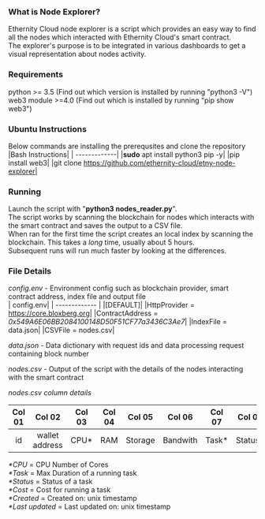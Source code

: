 ### What is Node Explorer?
Ethernity Cloud node explorer is a script which provides an easy way to find all the nodes which interacted with Ethernity Cloud's smart contract. <br />
The explorer's purpose is to be integrated in various dashboards to get a visual representation about nodes activity. <br />

### Requirements
python >= 3.5 (Find out which version is installed by running "python3 -V") <br />
web3 module >=4.0 (Find out which is installed by running "pip show web3") <br />

### Ubuntu Instructions
Below commands are installing the prerequsites and clone the repository
|Bash Instructions| 
| -------------|
|**sudo** apt install python3 pip -y|
|pip install web3|
|git clone https://github.com/ethernity-cloud/etny-node-explorer|

### Running
Launch the script with "**python3 nodes_reader.py**".  <br />
The script works by scanning the blockchain for nodes which interacts with the smart contract and saves the output to a CSV file. <br />
When ran for the first time the script creates an local index by scanning the blockchain. This takes a *long* time, usually about 5 hours.  <br />
Subsequent runs will run much faster by looking at the differences.

### File Details
*config.env* - Environment config such as blockchain provider, smart contract address, index file and output file <br />
| config.env| 
| ------------- |
|[DEFAULT]|
|HttpProvider = https://core.bloxberg.org|
|ContractAddress = *0x549A6E06BB2084100148D50F51CF77a3436C3Ae7*|
|IndexFile = data.json|
|CSVFile = nodes.csv|

*data.json* - Data dictionary with request ids and data processing request containing block number <br />

*nodes.csv* - Output of the script with the details of the nodes interacting with the smart contract <br />

*nodes.csv column details* <br />

| Col 01  | Col 02 | Col 03 | Col 04 | Col 05 | Col 06 | Col 07 | Col 08 | Col 09 | Col 10 |Col 11|
| :---: | :---: | :---: | :---: | :---: | :---: | :---: | :---: | :---: | :---: | :---: |
|id|wallet address|CPU*|RAM|Storage|Bandwith   |Task*|Status*|Cost*|Created*|Last updated*|


_*CPU_ = CPU Number of Cores <br />
_*Task_ = Max Duration of a running task <br />
_*Status_ = Status of a task <br />
_*Cost_ = Cost for running a task <br />
_*Created_ = Created on: unix timestamp <br />
_*Last updated_ = Last updated on: unix timestamp <br />
